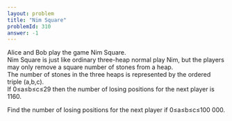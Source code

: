 ```yaml
---
layout: problem
title: "Nim Square"
problemId: 310
answer: -1
---
```

 Alice and Bob play the game Nim Square.  
 Nim Square is just like ordinary three-heap normal play Nim, but the players may only remove a square number of stones from a heap.  
 The number of stones in the three heaps is represented by the ordered triple (a,b,c).  
 If 0≤a≤b≤c≤29 then the number of losing positions for the next player is 1160.

 Find the number of losing positions for the next player if 0≤a≤b≤c≤100 000.